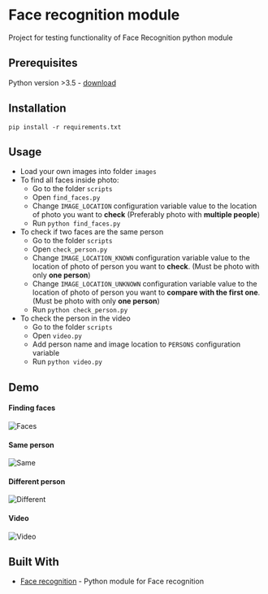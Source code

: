 # Face recognition module

Project for testing functionality of Face Recognition python module

## Prerequisites

Python version >3.5 - [download](https://www.python.org/downloads/)

## Installation

```
pip install -r requirements.txt
```

## Usage

* Load your own images into folder `images`
* To find all faces inside photo:
    * Go to the folder `scripts`
    * Open `find_faces.py`
    * Change `IMAGE_LOCATION` configuration variable value to the location of photo 
    you want to **check** (Preferably photo with **multiple people**)
    * Run `python find_faces.py`
* To check if two faces are the same person
    * Go to the folder `scripts`
    * Open `check_person.py`
    * Change `IMAGE_LOCATION_KNOWN` configuration variable value to the location of photo of person 
    you want to **check**. (Must be photo with only **one person**)
    * Change `IMAGE_LOCATION_UNKNOWN` configuration variable value to the location of photo of person 
    you want to **compare with the first one**. (Must be photo with only **one person**)
    * Run `python check_person.py` 
* To check the person in the video
    * Go to the folder `scripts`
    * Open `video.py`
    * Add person name and image location to `PERSONS` configuration variable
    * Run `python video.py` 
    
## Demo

#### Finding faces
![Faces](https://i.imgur.com/v42j560.png)

#### Same person
![Same](https://i.imgur.com/wOLlm1p.png)

#### Different person
![Different](https://i.imgur.com/TdGWQyd.png)

#### Video
![Video](https://github.com/madrigals1/face_recognition_test/raw/master/demo/video.gif)

## Built With

* [Face recognition](https://github.com/ageitgey/face_recognition) - Python module for Face recognition
